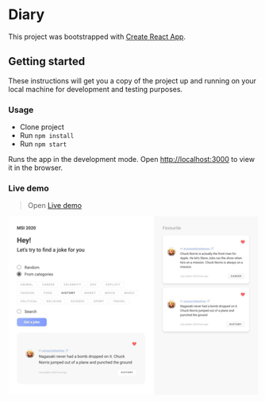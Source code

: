 # Diary

This project was bootstrapped with [Create React App](https://github.com/facebook/create-react-app).

## Getting started

These instructions will get you a copy of the project up and running on your local machine for development and testing purposes.

### Usage
* Clone project
* Run `npm install`
* Run `npm start`

Runs the app in the development mode.
Open [http://localhost:3000](http://localhost:3000) to view it in the browser.

### Live demo

> Open [Live demo]()

![cover for app](https://github.com/Ihor-Onyshchuk/chuck-jokes/blob/master/preview.jpg 'preview')
